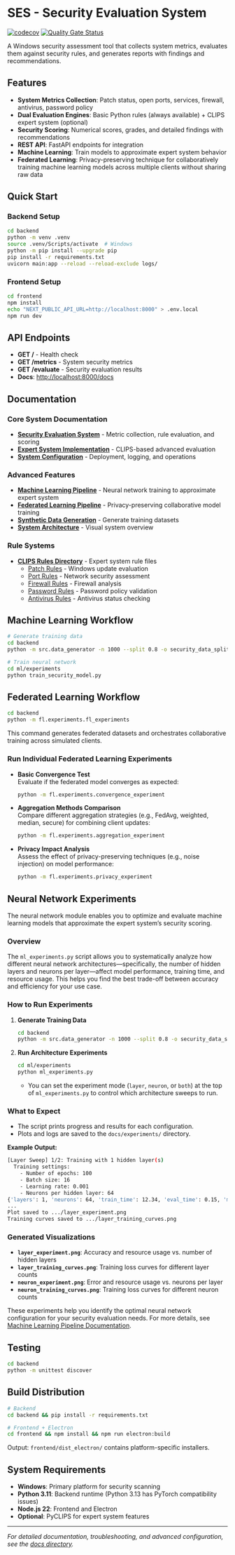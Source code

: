 # SES - Security Evaluation System

[![codecov](https://codecov.io/gh/ajbarea/ses/graph/badge.svg?token=3PfdAPHO7K)](https://codecov.io/gh/ajbarea/ses) [![Quality Gate Status](https://sonarcloud.io/api/project_badges/measure?project=ajbarea_ses&metric=alert_status)](https://sonarcloud.io/summary/new_code?id=ajbarea_ses)

A Windows security assessment tool that collects system metrics, evaluates them against security rules, and generates reports with findings and recommendations.

## Features

- **System Metrics Collection**: Patch status, open ports, services, firewall, antivirus, password policy
- **Dual Evaluation Engines**: Basic Python rules (always available) + CLIPS expert system (optional)
- **Security Scoring**: Numerical scores, grades, and detailed findings with recommendations
- **REST API**: FastAPI endpoints for integration
- **Machine Learning**: Train models to approximate expert system behavior
- **Federated Learning**: Privacy-preserving technique for collaboratively training machine learning models across multiple clients without sharing raw data

## Quick Start

### Backend Setup

```bash
cd backend
python -m venv .venv
source .venv/Scripts/activate  # Windows
python -m pip install --upgrade pip
pip install -r requirements.txt
uvicorn main:app --reload --reload-exclude logs/
```

### Frontend Setup

```bash
cd frontend
npm install
echo "NEXT_PUBLIC_API_URL=http://localhost:8000" > .env.local
npm run dev
```

## API Endpoints

- **GET /** - Health check
- **GET /metrics** - System security metrics
- **GET /evaluate** - Security evaluation results
- **Docs**: <http://localhost:8000/docs>

## Documentation

### Core System Documentation

- **[Security Evaluation System](backend/docs/security_evaluation.md)** - Metric collection, rule evaluation, and scoring
- **[Expert System Implementation](backend/docs/expert_system.md)** - CLIPS-based advanced evaluation
- **[System Configuration](backend/docs/system_configuration.md)** - Deployment, logging, and operations

### Advanced Features

- **[Machine Learning Pipeline](backend/docs/machine_learning_pipeline.md)** - Neural network training to approximate expert system
- **[Federated Learning Pipeline](backend/docs/federated_learning_pipeline.md)** - Privacy-preserving collaborative model training
- **[Synthetic Data Generation](backend/docs/data_generation.md)** - Generate training datasets
- **[System Architecture](backend/docs/models/ses_system_architecture.mermaid)** - Visual system overview

### Rule Systems

- **[CLIPS Rules Directory](backend/src/clips_rules/)** - Expert system rule files
  - [Patch Rules](backend/src/clips_rules/patch_rules.clp) - Windows update evaluation
  - [Port Rules](backend/src/clips_rules/port_rules.clp) - Network security assessment
  - [Firewall Rules](backend/src/clips_rules/firewall_rules.clp) - Firewall analysis
  - [Password Rules](backend/src/clips_rules/password_rules.clp) - Password policy validation
  - [Antivirus Rules](backend/src/clips_rules/antivirus_rules.clp) - Antivirus status checking

## Machine Learning Workflow

```bash
# Generate training data
cd backend
python -m src.data_generator -n 1000 --split 0.8 -o security_data_split.csv

# Train neural network
cd ml/experiments
python train_security_model.py
```

## Federated Learning Workflow

```bash
cd backend
python -m fl.experiments.fl_experiments
```

This command generates federated datasets and orchestrates collaborative training across simulated clients.

### Run Individual Federated Learning Experiments

- **Basic Convergence Test**  
  Evaluate if the federated model converges as expected:

  ```bash
  python -m fl.experiments.convergence_experiment
  ```

- **Aggregation Methods Comparison**  
  Compare different aggregation strategies (e.g., FedAvg, weighted, median, secure) for combining client updates:

  ```bash
  python -m fl.experiments.aggregation_experiment
  ```

- **Privacy Impact Analysis**  
  Assess the effect of privacy-preserving techniques (e.g., noise injection) on model performance:

  ```bash
  python -m fl.experiments.privacy_experiment
  ```

## Neural Network Experiments

The neural network module enables you to optimize and evaluate machine learning models that approximate the expert system’s security scoring.

### Overview

The `ml_experiments.py` script allows you to systematically analyze how different neural network architectures—specifically, the number of hidden layers and neurons per layer—affect model performance, training time, and resource usage. This helps you find the best trade-off between accuracy and efficiency for your use case.

### How to Run Experiments

1. **Generate Training Data**

   ```bash
   cd backend
   python -m src.data_generator -n 1000 --split 0.8 -o security_data_split.csv
   ```

2. **Run Architecture Experiments**

   ```bash
   cd ml/experiments
   python ml_experiments.py
   ```

   - You can set the experiment mode (`layer`, `neuron`, or `both`) at the top of `ml_experiments.py` to control which architecture sweeps to run.

### What to Expect

- The script prints progress and results for each configuration.
- Plots and logs are saved to the `docs/experiments/` directory.

**Example Output:**

```bash
[Layer Sweep] 1/2: Training with 1 hidden layer(s)
  Training settings:
    - Number of epochs: 100
    - Batch size: 16
    - Learning rate: 0.001
    - Neurons per hidden layer: 64
{'layers': 1, 'neurons': 64, 'train_time': 12.34, 'eval_time': 0.15, 'memory_mb': 45.2, 'mse': 0.082, 'mae': 0.198, ...}
...
Plot saved to .../layer_experiment.png
Training curves saved to .../layer_training_curves.png
```

### Generated Visualizations

- **`layer_experiment.png`**: Accuracy and resource usage vs. number of hidden layers
- **`layer_training_curves.png`**: Training loss curves for different layer counts
- **`neuron_experiment.png`**: Error and resource usage vs. neurons per layer
- **`neuron_training_curves.png`**: Training loss curves for different neuron counts

These experiments help you identify the optimal neural network configuration for your security evaluation needs. For more details, see [Machine Learning Pipeline Documentation](backend/docs/machine_learning_pipeline.md).

## Testing

```bash
cd backend
python -m unittest discover
```

## Build Distribution

```bash
# Backend
cd backend && pip install -r requirements.txt

# Frontend + Electron
cd frontend && npm install && npm run electron:build
```

Output: `frontend/dist_electron/` contains platform-specific installers.

## System Requirements

- **Windows**: Primary platform for security scanning
- **Python 3.11**: Backend runtime (Python 3.13 has PyTorch compatibility issues)
- **Node.js 22**: Frontend and Electron
- **Optional**: PyCLIPS for expert system features

---

_For detailed documentation, troubleshooting, and advanced configuration, see the [docs directory](backend/docs/)._
